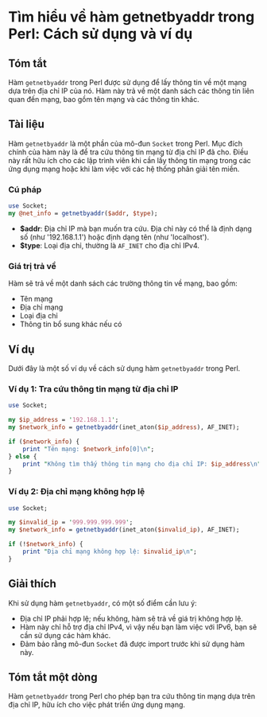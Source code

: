 <!--
Meta Description: # Tìm hiểu về hàm getnetbyaddr trong Perl: Cách sử dụng và ví dụ ## Tóm tắt Hàm `getnetbyaddr` trong Perl được sử dụng để lấy thông tin về một mạng dự...
Meta Keywords: mạng, chỉ, địa, hàm, thông
-->

# Tìm hiểu về hàm getnetbyaddr trong Perl: Cách sử dụng và ví dụ

## Tóm tắt
Hàm `getnetbyaddr` trong Perl được sử dụng để lấy thông tin về một mạng dựa trên địa chỉ IP của nó. Hàm này trả về một danh sách các thông tin liên quan đến mạng, bao gồm tên mạng và các thông tin khác.

## Tài liệu
Hàm `getnetbyaddr` là một phần của mô-đun `Socket` trong Perl. Mục đích chính của hàm này là để tra cứu thông tin mạng từ địa chỉ IP đã cho. Điều này rất hữu ích cho các lập trình viên khi cần lấy thông tin mạng trong các ứng dụng mạng hoặc khi làm việc với các hệ thống phân giải tên miền.

### Cú pháp
```perl
use Socket;
my @net_info = getnetbyaddr($addr, $type);
```

- **$addr**: Địa chỉ IP mà bạn muốn tra cứu. Địa chỉ này có thể là định dạng số (như '192.168.1.1') hoặc định dạng tên (như 'localhost').
- **$type**: Loại địa chỉ, thường là `AF_INET` cho địa chỉ IPv4.

### Giá trị trả về
Hàm sẽ trả về một danh sách các trường thông tin về mạng, bao gồm:
- Tên mạng
- Địa chỉ mạng
- Loại địa chỉ
- Thông tin bổ sung khác nếu có

## Ví dụ
Dưới đây là một số ví dụ về cách sử dụng hàm `getnetbyaddr` trong Perl.

### Ví dụ 1: Tra cứu thông tin mạng từ địa chỉ IP
```perl
use Socket;

my $ip_address = '192.168.1.1';
my $network_info = getnetbyaddr(inet_aton($ip_address), AF_INET);

if ($network_info) {
    print "Tên mạng: $network_info[0]\n";
} else {
    print "Không tìm thấy thông tin mạng cho địa chỉ IP: $ip_address\n";
}
```

### Ví dụ 2: Địa chỉ mạng không hợp lệ
```perl
use Socket;

my $invalid_ip = '999.999.999.999';
my $network_info = getnetbyaddr(inet_aton($invalid_ip), AF_INET);

if (!$network_info) {
    print "Địa chỉ mạng không hợp lệ: $invalid_ip\n";
}
```

## Giải thích
Khi sử dụng hàm `getnetbyaddr`, có một số điểm cần lưu ý:
- Địa chỉ IP phải hợp lệ; nếu không, hàm sẽ trả về giá trị không hợp lệ.
- Hàm này chỉ hỗ trợ địa chỉ IPv4, vì vậy nếu bạn làm việc với IPv6, bạn sẽ cần sử dụng các hàm khác.
- Đảm bảo rằng mô-đun `Socket` đã được import trước khi sử dụng hàm này.

## Tóm tắt một dòng
Hàm `getnetbyaddr` trong Perl cho phép bạn tra cứu thông tin mạng dựa trên địa chỉ IP, hữu ích cho việc phát triển ứng dụng mạng.